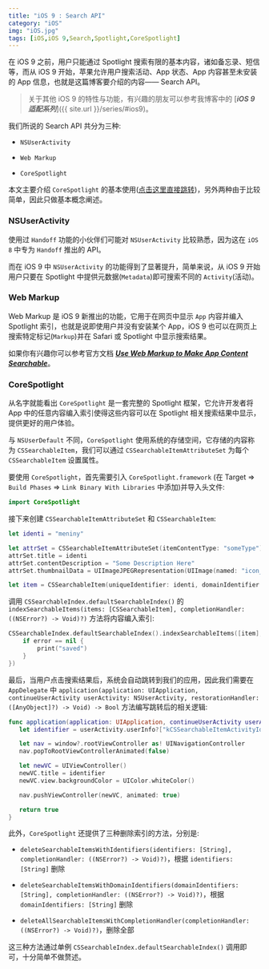 ```yaml
---
title: "iOS 9 : Search API"
category: "iOS"
img: "iOS.jpg"
tags: [iOS,iOS 9,Search,Spotlight,CoreSpotlight]
---
```

在 iOS 9 之前，用户只能通过 Spotlight 搜索有限的基本内容，诸如备忘录、短信等，而从 iOS 9 开始，苹果允许用户搜索活动、App 状态、App 内容甚至未安装的 App 信息，也就是这篇博客要介绍的内容—— Search API。

> 关于其他 iOS 9 的特性与功能，有兴趣的朋友可以参考我博客中的 [***iOS 9 适配系列***]({{ site.url }}/series/#ios9)。

我们所说的 Search API 共分为三种:

* `NSUserActivity`

* `Web Markup`

* `CoreSpotlight`

本文主要介绍 `CoreSpotlight` 的基本使用([点击这里直接跳转](#CoreSpotlightUseage))，另外两种由于比较简单，因此只做基本概念阐述。

### NSUserActivity

使用过 `Handoff` 功能的小伙伴们可能对 `NSUserActivity` 比较熟悉，因为这在 `iOS 8` 中专为 `Handoff` 推出的 API。

而在 iOS 9 中 `NSUserActivity` 的功能得到了显著提升，简单来说，从 iOS 9 开始用户只要在 Spotlight 中提供元数据(`Metadata`)即可搜索不同的 `Activity`(活动)。

### Web Markup

Web Markup 是 iOS 9 新推出的功能，它用于在网页中显示 `App` 内容并编入 Spotlight 索引，也就是说即使用户并没有安装某个 App，iOS 9 也可以在网页上搜索特定标记(`Markup`)并在 Safari 或 Spotlight 中显示搜索结果。

如果你有兴趣你可以参考官方文档 [***Use Web Markup to Make App Content Searchable***](https://developer.apple.com/library/prerelease/ios/releasenotes/General/WhatsNewIniOS/Articles/iOS9.html#//apple_ref/doc/uid/TP40016198-SW4)。

### <span id="CoreSpotlightUseage">CoreSpotlight</span>

从名字就能看出 `CoreSpotlight` 是一套完整的 Spotlight 框架，它允许开发者将 App 中的任意内容编入索引使得这些内容可以在 Spotlight 相关搜索结果中显示，提供更好的用户体验。

与 `NSUserDefault` 不同，`CoreSpotlight` 使用系统的存储空间，它存储的内容称为 `CSSearchableItem`，我们可以通过 `CSSearchableItemAttributeSet` 为每个 `CSSearchableItem` 设置属性。

要使用 `CoreSpotlight`，首先需要引入 `CoreSpotlight.framework` (在 Target => `Build Phases` => `Link Binary With Libraries` 中添加)并导入头文件:

```swift
import CoreSpotlight
```


接下来创建 `CSSearchableItemAttributeSet` 和 `CSSearchableItem`:

```swift
let identi = "meniny"

let attrSet = CSSearchableItemAttributeSet(itemContentType: "someType")
attrSet.title = identi
attrSet.contentDescription = "Some Description Here"
attrSet.thumbnailData = UIImageJPEGRepresentation(UIImage(named: "icon_Image")!, 0.5)

let item = CSSearchableItem(uniqueIdentifier: identi, domainIdentifier: "cn.meniny.MXSearchAPIDemo", attributeSet: attrSet)
```


调用 `CSSearchableIndex.defaultSearchableIndex()` 的 `indexSearchableItems(items: [CSSearchableItem], completionHandler: ((NSError?) -> Void)?)` 方法将内容编入索引:

```swift
CSSearchableIndex.defaultSearchableIndex().indexSearchableItems([item], completionHandler: { (error) -> Void in
	if error == nil {
		print("saved")
	}
})
```


最后，当用户点击搜索结果后，系统会自动跳转到我们的应用，因此我们需要在 `AppDelegate` 中 `application(application: UIApplication, continueUserActivity userActivity: NSUserActivity, restorationHandler: ([AnyObject]?) -> Void) -> Bool` 方法编写跳转后的相关逻辑:

```swift
func application(application: UIApplication, continueUserActivity userActivity: NSUserActivity, restorationHandler: ([AnyObject]?) -> Void) -> Bool {
   let identifier = userActivity.userInfo?["kCSSearchableItemActivityIdentifier"] as? String

   let nav = window?.rootViewController as! UINavigationController
   nav.popToRootViewControllerAnimated(false)

   let newVC = UIViewController()
   newVC.title = identifier
   newVC.view.backgroundColor = UIColor.whiteColor()

   nav.pushViewController(newVC, animated: true)

   return true
}
```


此外，`CoreSpotlight` 还提供了三种删除索引的方法，分别是:

* `deleteSearchableItemsWithIdentifiers(identifiers: [String], completionHandler: ((NSError?) -> Void)?)`，根据 `identifiers: [String]` 删除

* `deleteSearchableItemsWithDomainIdentifiers(domainIdentifiers: [String], completionHandler: ((NSError?) -> Void)?)`，根据 `domainIdentifiers: [String]` 删除

* `deleteAllSearchableItemsWithCompletionHandler(completionHandler: ((NSError?) -> Void)?)`，删除全部

这三种方法通过单例 `CSSearchableIndex.defaultSearchableIndex()` 调用即可，十分简单不做赘述。




